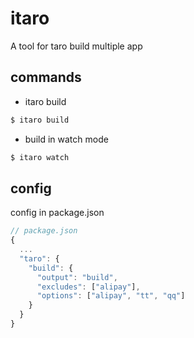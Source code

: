 # itaro
A tool for taro build multiple app

## commands
- itaro build

``` bash
$ itaro build
```
- build in watch mode
``` bash
$ itaro watch
```
## config
config in package.json
``` javascript
// package.json
{
  ...
  "taro": {
    "build": {
      "output": "build",
      "excludes": ["alipay"],
      "options": ["alipay", "tt", "qq"]
    }
  }
}
```

